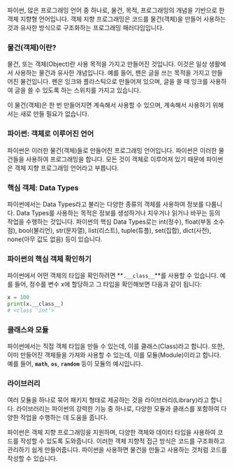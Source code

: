 파이썬, 많은 프로그래밍 언어 중 하나로, 물건, 목적, 프로그래밍의 개념을 기반으로 한 객체 지향형 언어입니다. 객체 지향 프로그래밍은 코드를 물건(객체)을 만들어 사용하는 것과 유사한 방식으로 구조화하는 프로그래밍 패러다임입니다.

### **물건(객체)이란?**

물건, 또는 객체(Object)란 사용 목적을 가지고 만들어진 것입니다. 이것은 일상 생활에서 사용하는 물건과 유사한 개념입니다. 예를 들어, 펜은 글을 쓰는 목적을 가지고 만들어진 물건입니다. 펜은 잉크와 플라스틱으로 만들어져 있으며, 글을 쓸 때 잉크를 사용하여 글을 쓸 수 있도록 하는 스위치를 가지고 있습니다.

이 물건(객체)은 한 번 만들어지면 계속해서 사용할 수 있으며, 계속해서 사용하기 위해서는 새로 만들 필요가 없습니다.

### **파이썬: 객체로 이루어진 언어**

파이썬은 이러한 물건(객체)들로 만들어진 프로그래밍 언어입니다. 파이썬은 이러한 물건들을 사용하여 프로그래밍을 합니다. 모든 것이 객체로 이루어져 있기 때문에 파이썬은 객체 지향 프로그래밍 언어라고 부릅니다.

### **핵심 객체: Data Types**

파이썬에서는 Data Types라고 불리는 다양한 종류의 객체를 사용하여 정보를 다룹니다. Data Types를 사용하는 목적은 정보를 생성하거나 지우거나 읽거나 바꾸는 등의 작업을 수행하는 것입니다. 파이썬의 핵심 Data Types로는 int(정수), float(부동 소수점), bool(불리언), str(문자열), list(리스트), tuple(튜플), set(집합), dict(사전), none(아무 값도 없음) 등이 있습니다.

### **파이썬의 핵심 객체 확인하기**

파이썬에서 어떤 객체의 타입을 확인하려면 **`.__class__`**를 사용할 수 있습니다. 예를 들어, 정수를 변수 x에 할당하고 그 타입을 확인해보면 다음과 같이 됩니다:

```python
x = 100
print(x.__class__)
# <class 'int'>
```

### **클래스와 모듈**

파이썬에서는 직접 객체 타입을 만들 수 있는데, 이를 클래스(Class)라고 합니다. 또한, 이미 만들어진 객체들을 가져와 사용할 수 있는데, 이를 모듈(Module)이라고 합니다. 예를 들어, **`math`**, **`os`**, **`random`** 등이 모듈의 예시입니다.

### **라이브러리**

여러 모듈을 하나로 묶어 패키지 형태로 제공하는 것을 라이브러리(Library)라고 합니다. 라이브러리는 파이썬의 강력한 기능 중 하나로, 다양한 모듈과 클래스를 포함하여 다양한 작업을 수행하는 데 도움을 줍니다.

파이썬은 객체 지향 프로그래밍을 지원하며, 다양한 객체와 데이터 타입을 사용하여 코드를 작성할 수 있도록 도와줍니다. 이러한 객체 지향적 접근 방식은 코드를 구조화하고 관리하기 쉽게 만들어줍니다. 파이썬을 사용하면 물건을 만들고 사용하는 것처럼 코드를 작성할 수 있습니다.